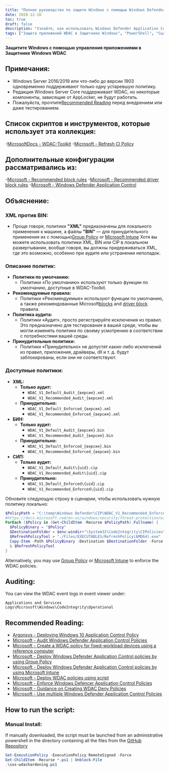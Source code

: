 ```yaml
---
title: "Полное руководство по защите Windows с помощью Windows Defender Application Control WDAC"
date: 2020-12-16
toc: true
draft: false
description: "Узнайте, как использовать Windows Defender Application Control WDAC для защиты операционной системы Windows с помощью сценариев и инструментов."
tags: ["Защита приложений WDAC в Защитнике Windows", "PowerShell", "Сценарий PowerShell", "Автоматизация", "Согласие", "Синяя команда", "Скрипт STIG Защитника Windows", "Усиление Защитника Windows", "Защитник Windows СТИГ", "Защитник СТИГ", "Защита от эксплойтов Защитника Windows WDEP", "ASR для уменьшения поверхности атаки Защитника Windows", "Виндовс сервер 2016 2019", "Ядро сервера Windows", "Набор инструментов Microsoft WDAC", "Обновить политику CI", "Рекомендуемые Microsoft правила блокировки", "Рекомендуемые Microsoft правила блокировки драйверов", "XML-политики", "Политики БИН", "Групповая политика", "Майкрософт Интуне"]
---
```


**Защитите Windows с помощью управления приложениями в Защитнике Windows WDAC**

## Примечания:
- Windows Server 2016/2019 или что-либо до версии 1903 одновременно поддерживают только одну устаревшую политику.
- Редакция Windows Server Core поддерживает WDAC, но некоторые компоненты, зависящие от AppLocker, не будут работать.
- Пожалуйста, прочтите[Recommended Reading](https://github.com/simeononsecurity/Windows-Defender-Application-Control-Hardening#recommended-reading) перед внедрением или даже тестированием.

## Список скриптов и инструментов, которые использует эта коллекция:

-[MicrosoftDocs - WDAC-Toolkit](https://github.com/MicrosoftDocs/WDAC-Toolkit)
-[Microsoft - Refresh CI Policy ](https://www.microsoft.com/en-us/download/details.aspx?id=102925)

## Дополнительные конфигурации рассматривались из:

-[Microsoft - Recommended block rules](https://docs.microsoft.com/en-us/windows/security/threat-protection/windows-defender-application-control/microsoft-recommended-block-rules)
-[Microsoft - Recommended driver block rules](https://docs.microsoft.com/en-us/windows/security/threat-protection/windows-defender-application-control/microsoft-recommended-driver-block-rules)
-[Microsoft - Windows Defender Application Control](https://docs.microsoft.com/en-us/windows/security/threat-protection/windows-defender-application-control/windows-defender-application-control-design-guide)

## Объяснение:

### XML против BIN:

- Проще говоря, политики **"XML"** предназначены для локального применения к машине, а файлы **"BIN"** — для принудительного применения их с помощью[Group Policy](https://docs.microsoft.com/en-us/windows/security/threat-protection/windows-defender-application-control/deploy-windows-defender-application-control-policies-using-group-policy) or [Microsoft Intune](https://docs.microsoft.com/en-us/windows/security/threat-protection/windows-defender-application-control/deploy-windows-defender-application-control-policies-using-intune) Хотя вы можете использовать политики XML, BIN или CIP в локальном развертывании, вообще говоря, вы должны придерживаться XML, где это возможно, особенно при аудите или устранении неполадок.

### Описание политик:

- **Политики по умолчанию:**
  - Политики «По умолчанию» используют только функции по умолчанию, доступные в WDAC-Toolkit.
- **Рекомендуемые правила:**
  - Политики «Рекомендуемые» используют функции по умолчанию, а также рекомендованные Microsoft[blocks](https://docs.microsoft.com/en-us/windows/security/threat-protection/windows-defender-application-control/microsoft-recommended-block-rules) and [driver block](https://docs.microsoft.com/en-us/windows/security/threat-protection/windows-defender-application-control/microsoft-recommended-driver-block-rules) правила.
- **Политика аудита:**
  - Политики «Аудит», просто регистрируйте исключения из правил. Это предназначено для тестирования в вашей среде, чтобы вы могли изменять политики по своему усмотрению в соответствии с потребностями вашей среды.
- **Принудительные политики:**
  - Политики «Принудительно» не допустят каких-либо исключений из правил, приложения, драйверы, dll и т. д. будут заблокированы, если они не соответствуют.

### Доступные политики:

- **XML:**
  - **Только аудит:**
    - `WDAC_V1_Default_Audit_{версия}.xml`
    - `WDAC_V1_Recommended_Audit_{версия}.xml`
  - **Принудительно:**
    - `WDAC_V1_Default_Enforced_{версия}.xml`
    - `WDAC_V1_Recommended_Enforced_{версия}.xml`
- **БИН:**
  - **Только аудит:**
    - `WDAC_V1_Default_Audit_{версия}.bin`
    - `WDAC_V1_Recommended_Audit_{версия}.bin`
  - **Принудительно:**
    - `WDAC_V1_Default_Enforced_{версия}.bin`
    - `WDAC_V1_Recommended_Enforced_{версия}.bin`
- **СИП:**
  - **Только аудит:**
    - `WDAC_V1_Default_Audit\{uid}.cip`
    - `WDAC_V1_Recommended_Audit\{uid}.cip`
  - **Принудительно:**
    - `WDAC_V1_Default_Enforced\{uid}.cip`
    - `WDAC_V1_Recommended_Enforced\{uid}.cip`

Обновите следующую строку в сценарии, чтобы использовать нужную политику локально:

```powershell
$PolicyPath = "C:\temp\Windows Defender\CIP\WDAC_V1_Recommended_Enforced\*.cip"
#https://docs.microsoft.com/en-us/windows/security/threat-protection/windows-defender-application-control/deployment/deploy-wdac-policies-with-script
ForEach ($Policy in (Get-ChildItem -Recurse $PolicyPath).Fullname) {
  $PolicyBinary = "$Policy"
  $DestinationFolder = $env:windir+"\System32\CodeIntegrity\CIPolicies\Active\"
  $RefreshPolicyTool = "./Files/EXECUTABLES/RefreshPolicy(AMD64).exe"
  Copy-Item -Path $PolicyBinary -Destination $DestinationFolder -Force
  & $RefreshPolicyTool
}
```

Alternatively, you may use [Group Policy](https://docs.microsoft.com/en-us/windows/security/threat-protection/windows-defender-application-control/deploy-windows-defender-application-control-policies-using-group-policy) or [Microsoft Intune](https://docs.microsoft.com/en-us/windows/security/threat-protection/windows-defender-application-control/deploy-windows-defender-application-control-policies-using-intune) to enforce the WDAC policies.

## Auditing:

You can view the WDAC event logs in event viewer under:

`Applications and Services Logs\Microsoft\Windows\CodeIntegrity\Operational`

## Recommended Reading:

- [Argonsys - Deploying Windows 10 Application Control Policy](https://argonsys.com/microsoft-cloud/library/deploying-windows-10-application-control-policy/)
- [Microsoft - Audit Windows Defender Application Control Policies](https://docs.microsoft.com/en-us/windows/security/threat-protection/windows-defender-application-control/audit-windows-defender-application-control-policies)
- [Microsoft - Create a WDAC policy for fixed-workload devices using a reference computer](https://docs.microsoft.com/en-us/windows/security/threat-protection/windows-defender-application-control/create-initial-default-policy)
- [Microsoft - Deploy Windows Defender Application Control policies by using Group Policy](https://docs.microsoft.com/en-us/windows/security/threat-protection/windows-defender-application-control/deploy-windows-defender-application-control-policies-using-group-policy)
- [Microsoft - Deploy Windows Defender Application Control policies by using Microsoft Intune](https://docs.microsoft.com/en-us/windows/security/threat-protection/windows-defender-application-control/deploy-windows-defender-application-control-policies-using-intune)
- [Microsoft - Deploy WDAC policies using script](https://docs.microsoft.com/en-us/windows/security/threat-protection/windows-defender-application-control/deployment/deploy-wdac-policies-with-script)
- [Microsoft - Enforce Windows Defencer Application Control Policies](https://docs.microsoft.com/en-us/windows/security/threat-protection/windows-defender-application-control/enforce-windows-defender-application-control-policies)
- [Microsoft - Guidance on Creating WDAC Deny Policies](https://docs.microsoft.com/en-us/windows/security/threat-protection/windows-defender-application-control/create-wdac-deny-policy)
- [Microsoft - Use multiple Windows Defender Application Control Policies](https://docs.microsoft.com/en-us/windows/security/threat-protection/windows-defender-application-control/deploy-multiple-windows-defender-application-control-policies)

## How to run the script:

### Manual Install:

If manually downloaded, the script must be launched from an administrative powershell in the directory containing all the files from the [GitHub Repository](https://github.com/simeononsecurity/Windows-Defender-Application-Control-Hardening/archive/main.zip)

```powershell
Set-ExecutionPolicy -ExecutionPolicy RemoteSigned -Force
Get-ChildItem -Recurse *.ps1 | Unblock-File
.\sos-wdachardening.ps1
```
